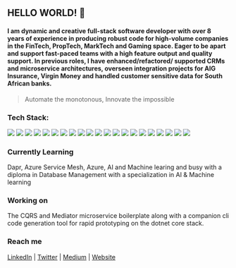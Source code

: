 ## HELLO WORLD! 👋

#### I am dynamic and creative full-stack software developer with over 8 years of experience in producing robust code for high-volume companies in the FinTech, PropTech, MarkTech and Gaming space. Eager to be apart and support fast-paced teams with a high feature output and quality support. In previous roles, I have enhanced/refactored/ supported CRMs and microservice architectures, overseen integration projects for AIG Insurance, Virgin Money and handled customer sensitive data for South African banks. 

> Automate the monotonous, Innovate the impossible

### Tech Stack:
![](https://img.shields.io/badge/OS-Windows-informational?style=flat&logo=csharp&logoColor=white&color=0078D6)
![](https://img.shields.io/badge/CODE-CSharp-informational?style=flat&logo=csharp&logoColor=white&color=239120)
![](https://img.shields.io/badge/CODE-Javascript-informational?style=flat&logo=csharp&logoColor=white&color=F7DF1E)
![](https://img.shields.io/badge/Editor-VSCode-informational?style=flat&logo=csharp&logoColor=white&color=007ACC)
![](https://img.shields.io/badge/IDE-VisualStudio-informational?style=flat&logo=csharp&logoColor=white&color=5C2D91)
![](https://img.shields.io/badge/Frameworks-Vue-informational?style=flat&logo=csharp&logoColor=white&color=4FC08D)
![](https://img.shields.io/badge/Frameworks-React-informational?style=flat&logo=csharp&logoColor=white&color=61DAFB)
![](https://img.shields.io/badge/Frameworks-Angular-informational?style=flat&logo=csharp&logoColor=white&color=DD0031)
![](https://img.shields.io/badge/Frameworks-Nodejs-informational?style=flat&logo=csharp&logoColor=white&color=339933)
![](https://img.shields.io/badge/Frameworks-TypeScript-informational?style=flat&logo=csharp&logoColor=white&color=007ACC)
![](https://img.shields.io/badge/Frameworks-DotnetCore-informational?style=flat&logo=csharp&logoColor=white&color=5C2D91)
![](https://img.shields.io/badge/Frameworks-Blazor-informational?style=flat&logo=csharp&logoColor=white&color=5C2D91)
![](https://img.shields.io/badge/Tools-Docker-informational?style=flat&logo=csharp&logoColor=white&color=2496ED)
![](https://img.shields.io/badge/Tools-GithubActions-informational?style=flat&logo=csharp&logoColor=white&color=181717)
![](https://img.shields.io/badge/Tools-Redis-informational?style=flat&logo=csharp&logoColor=white&color=DC382D)
![](https://img.shields.io/badge/Tools-GitKraken-informational?style=flat&logo=csharp&logoColor=white&color=179287)
![](https://img.shields.io/badge/Source-Bitbucket-informational?style=flat&logo=csharp&logoColor=white&color=0052CC)
![](https://img.shields.io/badge/Source-Github-informational?style=flat&logo=csharp&logoColor=white&color=181717)
![](https://img.shields.io/badge/DB-TSQL-informational?style=flat&logo=csharp&logoColor=white&color=CC2927)
![](https://img.shields.io/badge/Source-Postgres-informational?style=flat&logo=csharp&logoColor=white&color=336791)
![](https://img.shields.io/badge/Source-MongoDB-informational?style=flat&logo=csharp&logoColor=white&color=47A248)


### Currently Learning 

Dapr, Azure Service Mesh, Azure, AI and Machine learing and busy with a diploma in Database Management with a specialization in AI & Machine learning

### Working on

The CQRS and Mediator microservice boilerplate along with a companion cli code generation tool for rapid prototyping on the dotnet core stack.

### Reach me 

[LinkedIn](https://www.linkedin.com/in/armandjordaan/) | [Twitter](https://twitter.com/jordaan_armand) | [Medium](https://medium.com/@armandjordaan6) | [Website](https://armandjordaan.com)

<!--
**ArmandJ77/ArmandJ77** is a ✨ _special_ ✨ repository because its `README.md` (this file) appears on your GitHub profile.

Here are some ideas to get you started:

- 🔭 I’m currently working on ...
- 🌱 I’m currently learning ...
- 👯 I’m looking to collaborate on ...
- 🤔 I’m looking for help with ...
- 💬 Ask me about ...
- 📫 How to reach me: ...
- 😄 Pronouns: ...
- ⚡ Fun fact: ...
-->
